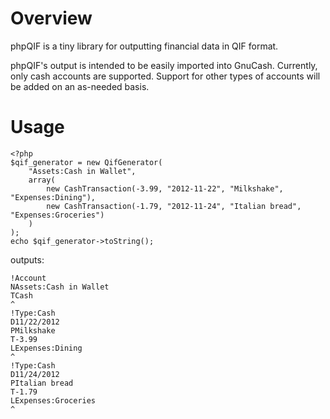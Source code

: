 Overview
========
phpQIF is a tiny library for outputting financial data in QIF format.

phpQIF's output is intended to be easily imported into GnuCash. Currently, only cash accounts are supported. Support for other types of accounts will be added on an as-needed basis.

Usage
=====

    <?php
    $qif_generator = new QifGenerator(
    	"Assets:Cash in Wallet",
    	array(
    		new CashTransaction(-3.99, "2012-11-22", "Milkshake", "Expenses:Dining"),
    		new CashTransaction(-1.79, "2012-11-24", "Italian bread", "Expenses:Groceries")
    	)
    );
    echo $qif_generator->toString();

outputs:

    !Account
    NAssets:Cash in Wallet
    TCash
    ^
    !Type:Cash
    D11/22/2012
    PMilkshake
    T-3.99
    LExpenses:Dining
    ^
    !Type:Cash
    D11/24/2012
    PItalian bread
    T-1.79
    LExpenses:Groceries
    ^

